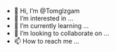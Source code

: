 - 👋 Hi, I’m @Tomglzgam
- 👀 I’m interested in ...
- 🌱 I’m currently learning ...
- 💞️ I’m looking to collaborate on ...
- 📫 How to reach me ...

<!---
Tomglzgam/Tomglzgam is a ✨ special ✨ repository because its `README.md` (this file) appears on your GitHub profile.
You can click the Preview link to take a look at your changes.
--->
